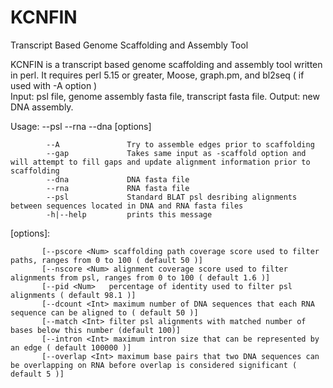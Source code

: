 # KCNFIN
Transcript Based Genome Scaffolding and Assembly Tool 

KCNFIN is a transcript based genome scaffolding and assembly tool written in perl. It requires perl 5.15 or greater, Moose, graph.pm, and bl2seq ( if used with -A option )   
Input: psl file, genome assembly fasta file, transcript fasta file.
Output: new DNA assembly.


Usage: --psl <string>  --rna <string>  --dna <string>  [options] 
    
            --A               Try to assemble edges prior to scaffolding  
            --gap             Takes same input as -scaffold option and will attempt to fill gaps and update alignment information prior to scaffolding          
            --dna             DNA fasta file
            --rna             RNA fasta file 
            --psl             Standard BLAT psl desribing alignments between sequences located in DNA and RNA fasta files
            -h|--help         prints this message

  [options]:

           [--pscore <Num> scaffolding path coverage score used to filter paths, ranges from 0 to 100 ( default 50 )]
           [--nscore <Num> alignment coverage score used to filter alignments from psl, ranges from 0 to 100 ( default 1.6 )]   
           [--pid <Num>   percentage of identity used to filter psl alignments ( default 98.1 )]
           [--dcount <Int> maximum number of DNA sequences that each RNA sequence can be aligned to ( default 50 )]
           [--match <Int> filter psl alignments with matched number of bases below this number (default 100)]  
           [--intron <Int> maximum intron size that can be represented by an edge ( default 100000 )]  
           [--overlap <Int> maximum base pairs that two DNA sequences can be overlapping on RNA before overlap is considered significant ( default 5 )] 

    




